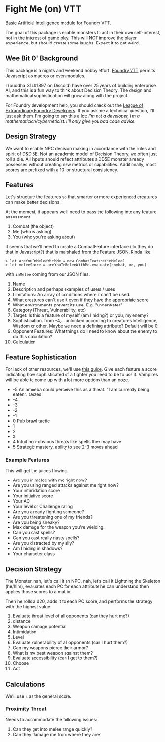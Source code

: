 # Fight Me (on) VTT

Basic Artificial Intelligence module for Foundry VTT.

The goal of this package is enable monsters to act in their own self-interest, not in the interest of game play. This will NOT improve the player experience, but should create some laughs. Expect it to get weird.

## Wee Bit O' Background
This package is a nights and weekend hobby effort. [Foundry VTT](https://foundryvtt.com/) permits Javascript as macros or even modules.

I (buddha_314#1897 on Discord) have over 25 years of building enterprise AI, and this is a fun way to think about Decision Theory.  The design and mathematical sophistication will grow along with the project.  

For Foundry development help, you should check out the [League of Extraordinary Foundry Developers](https://discord.gg/AFa4jw).  If you ask me a technical question, I'll just ask them.  I'm going to say this a lot: _I'm not a developer, I'm a mathematician/cyberneticist. I'll only give you bad code advice._

## Design Strategy

We want to enable NPC decision making in accordance with the rules and spirit of
D&D 5E.  Not an academic model of Decision Theory, we often just roll a die.  All
inputs should reflect attributes a DD5E monster already possesses without creating
new metrics or capabilities. Additionally, most scores are prefixed with a 10 for structural consistency.

## Features

Let's structure the features so that smarter or more experienced creatures can make better decisions.

At the moment, it appears we'll need to pass the following into any feature assessment
1. Combat (the object)
1. Me (who is asking)
1. You (who you're asking about)

It seems that we'll need to create a CombatFeature interface (do they do that in Javascript?) that is marshaled from the Feature JSON.  Kinda like

```
> let areYouInMeleeWithMe = new CombatFeature(inMelee)
> let meleeScore = areYouInMeleeWithMe.evaluate(combat, me, you)
```

with `inMelee` coming from our JSON files.

1. Name
1. Description and perhaps examples of users / uses
1. Limitations: An array of conditions where it can't be used.
  1. What creatures can't use it even if they have the appropriate score
  1. What environments prevent its use.  E.g. "underwater"
1. Category (Threat, Vulnerability, etc)
1. Target: Is this a feature of myself (am I hiding?) or you, my enemy?
1. Sophistication.  from -4,... unlocked according to creatures Intelligence, Wisdom or other.  Maybe we need a defining attribute?  Default will be 0.
1. Opponent Features: What things do I need to know about the enemy to do this calculation?
1. Calculation

## Feature Sophistication

For lack of other resources, we'll use [this guide](https://www.dmingwithcharisma.com/2011/10/dd-stats-in-simple-language/).  Give each feature a score indicating how sophisticated of a fighter you need to be to use it.   Vampires will be able to come up with a lot more options than an ooze.

* -5 An amoeba could perceive this as a threat. "I am currently being eaten".  Oozes
* -4
* -3
* -2
* -1
* 0 Pub brawl tactic
* 1
* 2
* 3
* 4 Intuit non-obvious threats like spells they may have
* 5 Strategic mastery, ability to see 2-3 moves ahead

### Example Features
This will get the juices flowing.

* Are you in melee with me right now?
* Are you using ranged attacks against me right now?
* Your intimidation score
* Your initiative score
* Your AC
* Your level or Challenge rating
* Are you already fighting someone?
* Are you threatening one of my friends?
* Are you being sneaky?
* Max damage for the weapon you're wielding.
* Can you cast spells?
* Can you cast really nasty spells?
* Are you distracted by my ally?
* Am I hiding in shadows?
* Your character class

## Decision Strategy

The Monster, nah, let's call it an NPC, nah, let's call it Lightning the Skeleton (he/him), evaluates each PC for each attribute he can understand then applies those scores to a matrix.

Then he rolls a d20, adds it to each PC score, and performs the strategy with the highest value.

1. Evaluate threat level of all opponents (can they hurt me?)
  1. distance
  1. Weapon damage potential
  1. Intimidation
  1. Level
1. Evaluate vulnerability of all opponents (can I hurt them?)
  1. Can my weapons pierce their armor?
  1. What is my best weapon against them?
1. Evaluate accessibility (can I get to them?)
1. Choose
1. Act

## Calculations
We'll use `s` as the general score.

### Proximity Threat
Needs to accommodate the following issues:
1. Can they get into melee range quickly?
1. Can they damage me from where they are?
